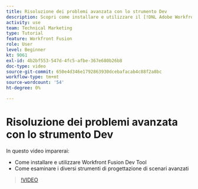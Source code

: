 ```yaml
---
title: Risoluzione dei problemi avanzata con lo strumento Dev
description: Scopri come installare e utilizzare il [!DNL Adobe Workfront Fusion Dev Tool]e controlla i diversi strumenti avanzati di progettazione dello scenario che include.
activity: use
team: Technical Marketing
type: Tutorial
feature: Workfront Fusion
role: User
level: Beginner
kt: 9061
exl-id: 4b2bf553-547d-4fc5-afbe-367e680b26b8
doc-type: video
source-git-commit: 650e4d346e1792863930dcebafacab4c88f2a8bc
workflow-type: tm+mt
source-wordcount: '54'
ht-degree: 0%

---
```


# Risoluzione dei problemi avanzata con lo strumento Dev

In questo video imparerai:

* Come installare e utilizzare Workfront Fusion Dev Tool
* Come esaminare i diversi strumenti di progettazione di scenari avanzati

>[!VIDEO](https://video.tv.adobe.com/v/335302/?quality=12&learn=on)
